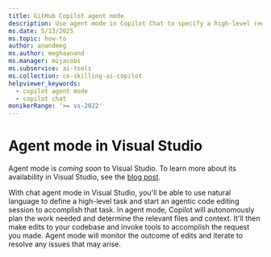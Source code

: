 ```yaml
---
title: GitHub Copilot agent mode
description: Use agent mode in Copilot Chat to specify a high-level requirement in your prompt, and Copilot will automatically determine the relevant context and files to edit.
ms.date: 5/13/2025
ms.topic: how-to 
author: anandmeg
ms.author: meghaanand
ms.manager: mijacobs
ms.subservice: ai-tools
ms.collection: ce-skilling-ai-copilot 
helpviewer_keywords: 
  - copilot agent mode
  - copilot chat
monikerRange: '>= vs-2022'
---
```

# Agent mode in Visual Studio

Agent mode is *coming soon* to Visual Studio. To learn more about its availability in Visual Studio, see the [blog post](https://aka.ms/vsagentmode).

With chat agent mode in Visual Studio, you'll be able to use natural language to define a high-level task and start an agentic code editing session to accomplish that task. In agent mode, Copilot will autonomously plan the work needed and determine the relevant files and context. It'll then make edits to your codebase and invoke tools to accomplish the request you made. Agent mode will monitor the outcome of edits and iterate to resolve any issues that may arise.

